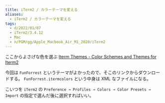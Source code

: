 ```yaml
---
title: iTerm2 / カラーテーマを変える
aliases:
  - iTerm2 / カラーテーマを変える
tags:
  - d/2022/01/07
  - iTerm2/3.4.12
  - Mac
  - n/PGM/gg/Apple_Macbook_Air_M1_2020/iTerm2
---
```


ここからよさげな色を選ぶ [Iterm Themes \- Color Schemes and Themes for Iterm2](https://iterm2colorschemes.com/)


今回は `FunForrest` というテーマがよかったので、そこのリンクからダウンロードする。
`FunForrest.itermcolors` という中身は XML なファイルになる。


こいつを `iTerm2` の `Preference → Profiles → Colors → Color Presets → Import` の指定で選んだ後に選択すればいい。









